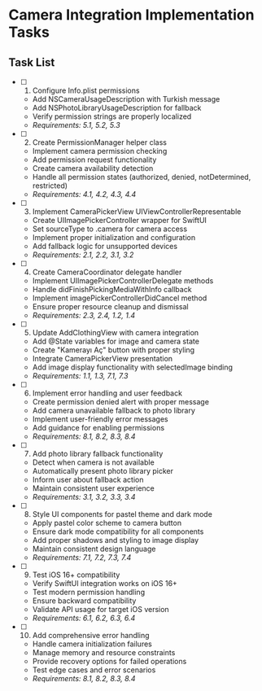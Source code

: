 # Camera Integration Implementation Tasks

## Task List

- [ ] 1. Configure Info.plist permissions
  - Add NSCameraUsageDescription with Turkish message
  - Add NSPhotoLibraryUsageDescription for fallback
  - Verify permission strings are properly localized
  - _Requirements: 5.1, 5.2, 5.3_

- [ ] 2. Create PermissionManager helper class
  - Implement camera permission checking
  - Add permission request functionality
  - Create camera availability detection
  - Handle all permission states (authorized, denied, notDetermined, restricted)
  - _Requirements: 4.1, 4.2, 4.3, 4.4_

- [ ] 3. Implement CameraPickerView UIViewControllerRepresentable
  - Create UIImagePickerController wrapper for SwiftUI
  - Set sourceType to .camera for camera access
  - Implement proper initialization and configuration
  - Add fallback logic for unsupported devices
  - _Requirements: 2.1, 2.2, 3.1, 3.2_

- [ ] 4. Create CameraCoordinator delegate handler
  - Implement UIImagePickerControllerDelegate methods
  - Handle didFinishPickingMediaWithInfo callback
  - Implement imagePickerControllerDidCancel method
  - Ensure proper resource cleanup and dismissal
  - _Requirements: 2.3, 2.4, 1.2, 1.4_

- [ ] 5. Update AddClothingView with camera integration
  - Add @State variables for image and camera state
  - Create "Kamerayı Aç" button with proper styling
  - Integrate CameraPickerView presentation
  - Add image display functionality with selectedImage binding
  - _Requirements: 1.1, 1.3, 7.1, 7.3_

- [ ] 6. Implement error handling and user feedback
  - Create permission denied alert with proper message
  - Add camera unavailable fallback to photo library
  - Implement user-friendly error messages
  - Add guidance for enabling permissions
  - _Requirements: 8.1, 8.2, 8.3, 8.4_

- [ ] 7. Add photo library fallback functionality
  - Detect when camera is not available
  - Automatically present photo library picker
  - Inform user about fallback action
  - Maintain consistent user experience
  - _Requirements: 3.1, 3.2, 3.3, 3.4_

- [ ] 8. Style UI components for pastel theme and dark mode
  - Apply pastel color scheme to camera button
  - Ensure dark mode compatibility for all components
  - Add proper shadows and styling to image display
  - Maintain consistent design language
  - _Requirements: 7.1, 7.2, 7.3, 7.4_

- [ ] 9. Test iOS 16+ compatibility
  - Verify SwiftUI integration works on iOS 16+
  - Test modern permission handling
  - Ensure backward compatibility
  - Validate API usage for target iOS version
  - _Requirements: 6.1, 6.2, 6.3, 6.4_

- [ ] 10. Add comprehensive error handling
  - Handle camera initialization failures
  - Manage memory and resource constraints
  - Provide recovery options for failed operations
  - Test edge cases and error scenarios
  - _Requirements: 8.1, 8.2, 8.3, 8.4_